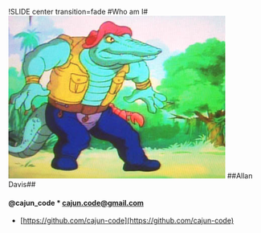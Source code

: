 !SLIDE center transition=fade
#Who am I#
![ALT Leatherhead](Leatherhead.jpg)
##Allan Davis##
#### @cajun_code * cajun.code@gmail.com
* [https://github.com/cajun-code](https://github.com/cajun-code) 
